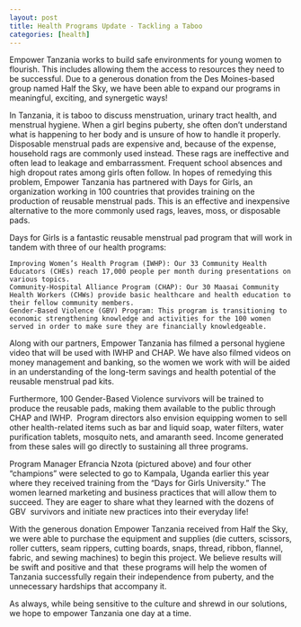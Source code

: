 ```yaml
---
layout: post
title: Health Programs Update - Tackling a Taboo
categories: [health]
---
```

Empower Tanzania works to build safe environments for young women to flourish. This includes allowing them the access to resources they need to be successful. Due to a generous donation from the Des Moines-based group named Half the Sky, we have been able to expand our programs in meaningful, exciting, and synergetic ways!

In Tanzania, it is taboo to discuss menstruation, urinary tract health, and menstrual hygiene. When a girl begins puberty, she often don’t understand what is happening to her body and is unsure of how to handle it properly. Disposable menstrual pads are expensive and, because of the expense, household rags are commonly used instead. These rags are ineffective and often lead to leakage and embarrassment. Frequent school absences and high dropout rates among girls often follow. In hopes of remedying this problem, Empower Tanzania has partnered with Days for Girls, an organization working in 100 countries that provides training on the production of reusable menstrual pads. This is an effective and inexpensive alternative to the more commonly used rags, leaves, moss, or disposable pads.

Days for Girls is a fantastic reusable menstrual pad program that will work in tandem with three of our health programs:

 	Improving Women’s Health Program (IWHP): Our 33 Community Health Educators (CHEs) reach 17,000 people per month during presentations on various topics.
 	Community-Hospital Alliance Program (CHAP): Our 30 Maasai Community Health Workers (CHWs) provide basic healthcare and health education to their fellow community members.
 	Gender-Based Violence (GBV) Program: This program is transitioning to economic strengthening knowledge and activities for the 100 women served in order to make sure they are financially knowledgeable.

Along with our partners, Empower Tanzania has filmed a personal hygiene video that will be used with IWHP and CHAP. We have also filmed videos on money management and banking, so the women we work with will be aided in an understanding of the long-term savings and health potential of the reusable menstrual pad kits.

Furthermore, 100 Gender-Based Violence survivors will be trained to produce the reusable pads, making them available to the public through CHAP and IWHP.  Program directors also envision equipping women to sell other health-related items such as bar and liquid soap, water filters, water purification tablets, mosquito nets, and amaranth seed. Income generated from these sales will go directly to sustaining all three programs.

Program Manager Efrancia Nzota (pictured above) and four other “champions” were selected to go to Kampala, Uganda earlier this year where they received training from the “Days for Girls University.” The women learned marketing and business practices that will allow them to succeed. They are eager to share what they learned with the dozens of GBV  survivors and initiate new practices into their everyday life!

With the generous donation Empower Tanzania received from Half the Sky, we were able to purchase the equipment and supplies (die cutters, scissors, roller cutters, seam rippers, cutting boards, snaps, thread, ribbon, flannel, fabric, and sewing machines) to begin this project. We believe results will be swift and positive and that  these programs will help the women of Tanzania successfully regain their independence from puberty, and the unnecessary hardships that accompany it.

As always, while being sensitive to the culture and shrewd in our solutions, we hope to empower Tanzania one day at a time.
